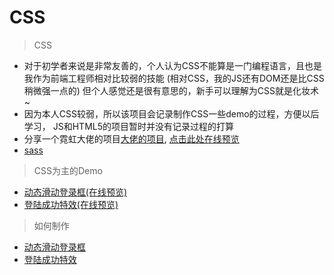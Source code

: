 # CSS
> CSS

* 对于初学者来说是非常友善的，个人认为CSS不能算是一门编程语言，且也是我作为前端工程师相对比较弱的技能
    (相对CSS，我的JS还有DOM还是比CSS稍微强一点的)
    但个人感觉还是很有意思的，新手可以理解为CSS就是化妆术~
* 因为本人CSS较弱，所以该项目会记录制作CSS一些demo的过程，方便以后学习，
    JS和HTML5的项目暂时并没有记录过程的打算
* 分享一个霓虹大佬的项目[大佬的项目](https://github.com/yui540/Cowardly-Witch),
    [点击此处在线预览](https://yui540.graphics)  
* [sass](https://sass.bootcss.com/)    

> CSS为主的Demo
*  [动态滑动登录框(在线预览)](https://qianfengg.github.io/CSS/logindemo/index)
*  [登陆成功特效(在线预览)](https://qianfengg.github.io/CSS/loginsuccess/index)

> 如何制作
*  [动态滑动登录框](./HowToMake/logindemo/logindemo.md) 
*  [登陆成功特效](./HowToMake/loginsuccess/loginsuccess.md) 
